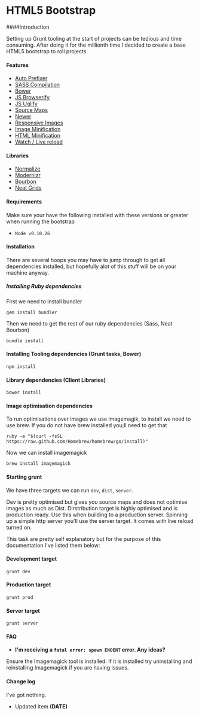 # HTML5 Bootstrap

####Introduction

Setting up Grunt tooling at the start of projects can be tedious and time consuming. After doing it for the millionth time I decided to create a base HTML5 bootstrap to roll projects.


#### Features

* [Auto Prefixer](https://github.com/nDmitry/grunt-autoprefixer‎)
* [SASS Compilation](https://github.com/gruntjs/grunt-contrib-sass)
* [Bower](http://bower.io/)
* [JS Browserify](http://browserify.org)
* [JS Uglify](https://github.com/gruntjs/grunt-contrib-uglify)
* [Source Maps](http://www.html5rocks.com/en/tutorials/developertools/sourcemaps/)
* [Newer](https://github.com/tschaub/grunt-newer)
* [Responsive Images](https://github.com/andismith/grunt-responsive-images)
* [Image Minification](https://github.com/gruntjs/grunt-contrib-imagemin)
* [HTML Minification](https://github.com/gruntjs/grunt-contrib-htmlmin‎)
* [Watch / Live reload](https://github.com/gruntjs/grunt-contrib-watch)

#### Libraries

* [Normalize](http://necolas.github.io/normalize.css/)
* [Modernizr](http://modernizr.com/)
* [Bourbon](http://bourbon.io/docs/)
* [Neat Grids](http://neat.bourbon.io)

#### Requirements
Make sure your have the following installed with these versions or greater when running the bootstrap

* ```Node v0.10.26```

#### Installation

There are several hoops you may have to jump through to get all dependencies installed, but hopefully alot of this stuff will be on your machine anyway.

##### Installing Ruby dependencies

First we need to install bundler

```
gem install bundler
```

Then we need to get the rest of our ruby dependencies (Sass, Neat Bourbon)

```
bundle install
```

#### Installing Tooling dependencies (Grunt tasks, Bower)

```
npm install
```

#### Library dependencies (Client Libraries)

```
bower install
```

#### Image optimisation dependencies

To run optimisations over images we use imagemagik, to install we need to use brew. If you do not have brew installed you;ll need to get that

```
ruby -e "$(curl -fsSL https://raw.github.com/Homebrew/homebrew/go/install)"
```

Now we can install imagemagick

```
brew install imagemagick
```

#### Starting grunt

We have three targets we can run ```dev```, ```dist```, ```server```.

Dev is pretty optimised but gives you source maps and does not optimise images as much as Dist. Dirstribution target is highly optimised and is production ready. Use this when building to a production server. Spinning up a simple http server you'll use the server target. It comes with live reload turned on.


This task are pretty self explanatory but for the purpose of this documentation I've listed them below:

#### Development target

```
grunt dev
```

#### Production target

```
grunt prod
```

#### Server target

```
grunt server
```

#### FAQ

* **I'm receiving a `fatal error: spawn ENOENT` error. Any ideas?**

Ensure the Imagemagick tool is installed. If it is installed try uninstalling and reinstalling Imagemagick if you are having issues.

#### Change log

I've got nothing.

* Updated item **(DATE)**